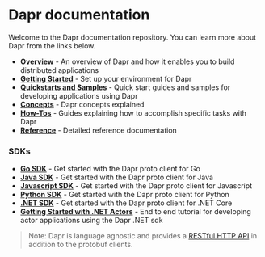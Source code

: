 # Dapr documentation

Welcome to the Dapr documentation repository. You can learn more about Dapr from the links below.

- **[Overview](./overview.md)** - An overview of Dapr and how it enables you to build distributed applications
- **[Getting Started](./getting-started)** - Set up your environment for Dapr
- **[Quickstarts and Samples](./quickstart)** - Quick start guides and samples for developing applications using Dapr
- **[Concepts](./concepts)** - Dapr concepts explained
- **[How-Tos](./howto)** - Guides explaining how to accomplish specific tasks with Dapr
- **[Reference](./reference)** - Detailed reference documentation

 ### SDKs

 - **[Go SDK](https://github.com/dapr/go-sdk)** - Get started with the Dapr proto client for Go
 - **[Java SDK](https://github.com/dapr/java-sdk)** - Get started with the Dapr proto client for Java
 - **[Javascript SDK](https://github.com/dapr/js-sdk)** - Get started with the Dapr proto client for Javascript
 - **[Python SDK](https://github.com/dapr/python-sdk)** - Get started with the Dapr proto client for Python
 - **[.NET SDK](https://github.com/dapr/dotnet-sdk)** - Get started with the Dapr proto client for .NET Core
 - **[Getting Started with .NET Actors](https://github.com/dapr/dotnet-sdk/blob/master/docs/get-started-dapr-actor.md)** - End to end tutorial for developing actor applications using the Dapr .NET sdk
 
> Note: Dapr is language agnostic and provides a [RESTful HTTP API](https://github.com/dapr/spec) in addition to the protobuf clients.
